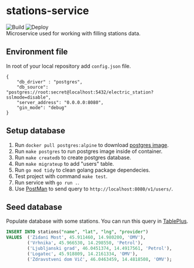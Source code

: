 # stations-service
![Build](https://github.com/rso-project-2021/station-service/actions/workflows/build.yml/badge.svg)
![Deploy](https://github.com/rso-project-2021/station-service/actions/workflows/deploy.yml/badge.svg)  
Microservice used for working with filling stations data.

## Environment file
In root of your local repository add `config.json` file.
```
{
    "db_driver" : "postgres",
    "db_source": "postgres://root:secret@localhost:5432/electric_station?sslmode=disable",
    "server_address": "0.0.0.0:8080",
    "gin_mode": "debug"
}
```

## Setup database
1. Run `docker pull postgres:alpine` to download [postgres image](https://hub.docker.com/_/postgres).
2. Run `make postgres` to run postgres image inside of container.
3. Run `make createdb` to create postgres database.
4. Run `make migrateup` to add "users" table.
5. Run `go mod tidy` to clean golang package dependecies.
6. Test project with command `make test`.
7. Run service with `go run .`.
8. Use [PostMan](https://www.postman.com/) to send query to `http://localhost:8080/v1/users/`.

## Seed database
Populate database with some stations. You can run this query in [TablePlus](https://tableplus.com/).
```sql
INSERT INTO stations("name", "lat", "lng", "provider")
VALUES 	('Zidani Most', 45.911460, 14.980200, 'OMV'),
	    ('Vrhnika', 45.966530, 14.298550, 'Petrol'),
        ('Ljubljanski grad', 46.0451374, 14.4917561, 'Petrol'),
        ('Logatec', 45.918809, 14.2161334, 'OMV'),
        ('Zdravstveni dom Vič', 46.0463459, 14.4818508, 'OMV');
```
